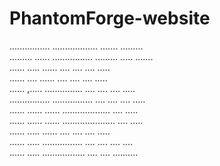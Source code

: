 # PhantomForge-website
  ................      ..................           .......            .........<br/>
.........    ......     ................            .........           ..... .......<br/>
......         .....    ......                     ....   ....          ....     .....<br/>
......        ....      ......                    ....     ....         ....      .....<br/>
......     ,.....       ...............          ....       ....        ....       .....<br/>
................        ................        ....         ....       ....       .....<br/>
......     ......       ......                 ...................      ....       .....<br/>
......       ......     ......                .....................     ....      .....<br/>
......         .....    ......               ....               ....    ....     .....<br/>
......           .....  ................    ....                 ....   ....    ....<br/>
......            ..... .................  ....                   ....  ..........<br/>
